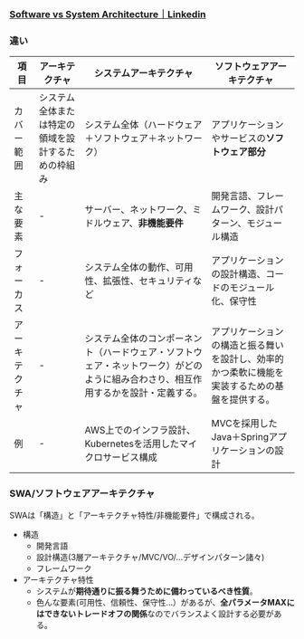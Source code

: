 ### [Software vs System Architecture｜Linkedin](https://www.linkedin.com/advice/0/youre-considering-career-architecture-how-do-jnvsf)

### 違い

|項目|アーキテクチャ|システムアーキテクチャ|ソフトウェアアーキテクチャ|
|----|----|----|----|
|カバー範囲|システム全体または特定の領域を設計するための枠組み|システム全体（ハードウェア＋ソフトウェア＋ネットワーク）|アプリケーションやサービスの**ソフトウェア部分**|
|主な要素|-|サーバー、ネットワーク、ミドルウェア、**非機能要件**|開発言語、フレームワーク、設計パターン、モジュール構造|
|フォーカス|-|システム全体の動作、可用性、拡張性、セキュリティなど|アプリケーションの設計構造、コードのモジュール化、保守性|
|アーキテクチャ|-|システム全体のコンポーネント（ハードウェア・ソフトウェア・ネットワーク）がどのように組み合わさり、相互作用するかを設計・定義する。|アプリケーションの構造と振る舞いを設計し、効率的かつ柔軟に機能を実装するための基盤を提供する。
|例|-|AWS上でのインフラ設計、Kubernetesを活用したマイクロサービス構成|MVCを採用したJava＋Springアプリケーションの設計|

### SWA/ソフトウェアアーキテクチャ
SWAは「構造」と「アーキテクチャ特性/非機能要件」で構成される。
- 構造
  - 開発言語
  - 設計構造(3層アーキテクチャ/MVC/VO/...デザインパターン諸々)
  - フレームワーク
- アーキテクチャ特性
  - システムが**期待通りに振る舞うために備わっているべき性質**。
  - 色んな要素(可用性、信頼性、保守性...）があるが、**全パラメータMAXにはできないトレードオフの関係**なのでバランスよく設計する必要がある。
